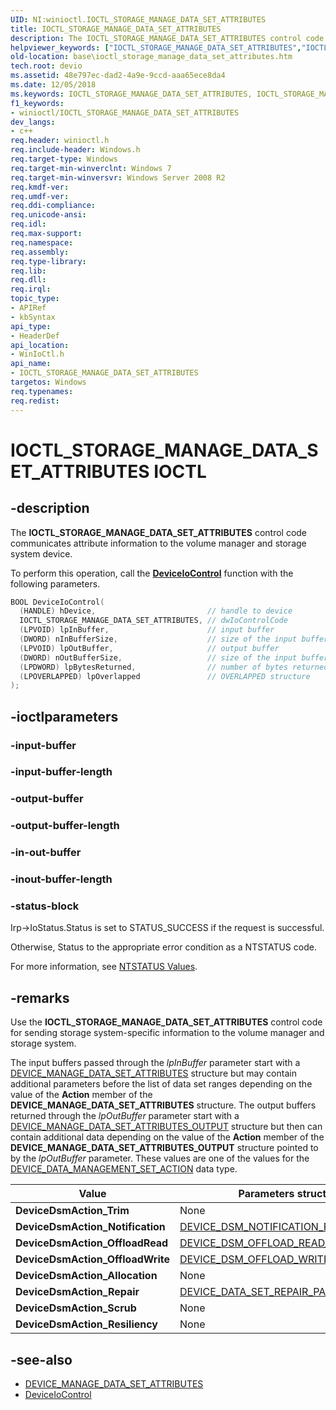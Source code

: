 ```yaml
---
UID: NI:winioctl.IOCTL_STORAGE_MANAGE_DATA_SET_ATTRIBUTES
title: IOCTL_STORAGE_MANAGE_DATA_SET_ATTRIBUTES
description: The IOCTL_STORAGE_MANAGE_DATA_SET_ATTRIBUTES control code communicates attribute information to the volume manager and storage system device.
helpviewer_keywords: ["IOCTL_STORAGE_MANAGE_DATA_SET_ATTRIBUTES","IOCTL_STORAGE_MANAGE_DATA_SET_ATTRIBUTES control","IOCTL_STORAGE_MANAGE_DATA_SET_ATTRIBUTES control code","base.ioctl_storage_manage_data_set_attributes","winioctl/IOCTL_STORAGE_MANAGE_DATA_SET_ATTRIBUTES"]
old-location: base\ioctl_storage_manage_data_set_attributes.htm
tech.root: devio
ms.assetid: 48e797ec-dad2-4a9e-9ccd-aaa65ece8da4
ms.date: 12/05/2018
ms.keywords: IOCTL_STORAGE_MANAGE_DATA_SET_ATTRIBUTES, IOCTL_STORAGE_MANAGE_DATA_SET_ATTRIBUTES control, IOCTL_STORAGE_MANAGE_DATA_SET_ATTRIBUTES control code, base.ioctl_storage_manage_data_set_attributes, winioctl/IOCTL_STORAGE_MANAGE_DATA_SET_ATTRIBUTES
f1_keywords:
- winioctl/IOCTL_STORAGE_MANAGE_DATA_SET_ATTRIBUTES
dev_langs:
- c++
req.header: winioctl.h
req.include-header: Windows.h
req.target-type: Windows
req.target-min-winverclnt: Windows 7
req.target-min-winversvr: Windows Server 2008 R2
req.kmdf-ver: 
req.umdf-ver: 
req.ddi-compliance: 
req.unicode-ansi: 
req.idl: 
req.max-support: 
req.namespace: 
req.assembly: 
req.type-library: 
req.lib: 
req.dll: 
req.irql: 
topic_type:
- APIRef
- kbSyntax
api_type:
- HeaderDef
api_location:
- WinIoCtl.h
api_name:
- IOCTL_STORAGE_MANAGE_DATA_SET_ATTRIBUTES
targetos: Windows
req.typenames: 
req.redist: 
---
```


# IOCTL_STORAGE_MANAGE_DATA_SET_ATTRIBUTES IOCTL

## -description

The **IOCTL_STORAGE_MANAGE_DATA_SET_ATTRIBUTES** control code communicates attribute information to the volume manager and storage system device.

To perform this operation, call the [**DeviceIoControl**](../ioapiset/nf-ioapiset-deviceiocontrol.md) function with the following parameters.

```cpp
BOOL DeviceIoControl(
  (HANDLE) hDevice,                         // handle to device
  IOCTL_STORAGE_MANAGE_DATA_SET_ATTRIBUTES, // dwIoControlCode
  (LPVOID) lpInBuffer,                      // input buffer
  (DWORD) nInBufferSize,                    // size of the input buffer
  (LPVOID) lpOutBuffer,                     // output buffer
  (DWORD) nOutBufferSize,                   // size of the input buffer
  (LPDWORD) lpBytesReturned,                // number of bytes returned
  (LPOVERLAPPED) lpOverlapped               // OVERLAPPED structure
);
```


## -ioctlparameters

### -input-buffer


### -input-buffer-length


### -output-buffer


### -output-buffer-length


### -in-out-buffer


### -inout-buffer-length


### -status-block

Irp->IoStatus.Status is set to STATUS_SUCCESS if the request is successful.

Otherwise, Status to the appropriate error condition as a NTSTATUS code. 

For more information, see [NTSTATUS Values](https://docs.microsoft.com/windows-hardware/drivers/kernel/ntstatus-values).


## -remarks

Use the **IOCTL_STORAGE_MANAGE_DATA_SET_ATTRIBUTES** control code for sending storage system-specific information to the volume manager and storage system.

The input buffers passed through the *lpInBuffer* parameter start with a [DEVICE_MANAGE_DATA_SET_ATTRIBUTES](ns-winioctl-device_manage_data_set_attributes.md) structure but may contain additional parameters before the list of data set ranges depending on the value of the **Action** member of the **DEVICE_MANAGE_DATA_SET_ATTRIBUTES** structure. The output buffers returned through the *lpOutBuffer* parameter start with a [DEVICE_MANAGE_DATA_SET_ATTRIBUTES_OUTPUT](ns-winioctl-device_manage_data_set_attributes.md) structure but then can contain additional data depending on the value of the **Action** member of the **DEVICE_MANAGE_DATA_SET_ATTRIBUTES_OUTPUT** structure pointed to by the *lpOutBuffer* parameter. These values are one of the values for the [DEVICE_DATA_MANAGEMENT_SET_ACTION](https://docs.microsoft.com/windows/desktop/DevIO/device-data-management-set-action) data type.

Value | Parameters structure | Output block structure
------|----------------------|-----------------------
**DeviceDsmAction_Trim** | None | None
**DeviceDsmAction_Notification** | [DEVICE_DSM_NOTIFICATION_PARAMETERS](ns-winioctl-device_dsm_notification_parameters.md) | None
**DeviceDsmAction_OffloadRead** | [DEVICE_DSM_OFFLOAD_READ_PARAMETERS](ns-winioctl-device_dsm_offload_read_parameters.md) | [STORAGE_OFFLOAD_READ_OUTPUT](ns-winioctl-storage_offload_read_output.md)
**DeviceDsmAction_OffloadWrite** | [DEVICE_DSM_OFFLOAD_WRITE_PARAMETERS](ns-winioctl-device_dsm_offload_write_parameters.md) | [STORAGE_OFFLOAD_WRITE_OUTPUT](ns-winioctl-storage_offload_write_output.md)
**DeviceDsmAction_Allocation** | None | [DEVICE_DATA_SET_LB_PROVISIONING_STATE](ns-winioctl-device_data_set_lb_provisioning_state.md)
**DeviceDsmAction_Repair** | [DEVICE_DATA_SET_REPAIR_PARAMETERS](ns-winioctl-device_data_set_repair_parameters.md) | None
**DeviceDsmAction_Scrub** | None | None
**DeviceDsmAction_Resiliency** | None | None


## -see-also

* [DEVICE_MANAGE_DATA_SET_ATTRIBUTES](ns-winioctl-device_manage_data_set_attributes.md)
* [DeviceIoControl](../ioapiset/nf-ioapiset-deviceiocontrol.md)
